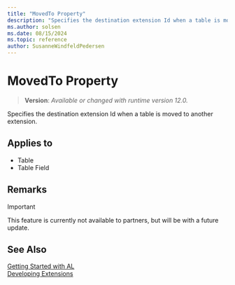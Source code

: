 ```yaml
---
title: "MovedTo Property"
description: "Specifies the destination extension Id when a table is moved to another extension."
ms.author: solsen
ms.date: 08/15/2024
ms.topic: reference
author: SusanneWindfeldPedersen
---
```

[//]: # (START>DO_NOT_EDIT)
[//]: # (IMPORTANT:Do not edit any of the content between here and the END>DO_NOT_EDIT.)
[//]: # (Any modifications should be made in the .xml files in the ModernDev repo.)
# MovedTo Property
> **Version**: _Available or changed with runtime version 12.0._

Specifies the destination extension Id when a table is moved to another extension.

## Applies to
-   Table
-   Table Field

[//]: # (IMPORTANT: END>DO_NOT_EDIT)

## Remarks

> [!IMPORTANT]
> This feature is currently not available to partners, but will be with a future update.

## See Also  
[Getting Started with AL](../devenv-get-started.md)  
[Developing Extensions](../devenv-dev-overview.md)  
